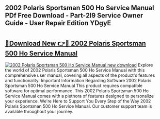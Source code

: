 ## 2002 Polaris Sportsman 500 Ho Service Manual PDf Free Download - Part-2I9 Service Owner Guide - User Repair Edition YDgyE

# <h2><a href="http://bc39121.oget.top/?id=2002+Polaris+Sportsman+500+Ho+Service+Manual">🔗Download New 👉🔴 2002 Polaris Sportsman 500 Ho Service Manual</a></h2>

[![2002 Polaris Sportsman 500 Ho Service Manual new download](https://i.imgur.com/5g1atiW.png)](http://bc39121.oget.top/?id=2002+Polaris+Sportsman+500+Ho+Service+Manual)
Explore the world of 2002 Polaris Sportsman 500 Ho Service Manual with this comprehensive user manual, covering all aspects of the product's features and functionality. Important Information Regarding Software 2002 Polaris Sportsman 500 Ho Service Manual This product requires compatible software for optimal performance. This 2002 Polaris Sportsman 500 Ho Service Manual comes with a plethora of features designed to personalize your experience. We're Here to Support You Every Step of the Way 2002 Polaris Sportsman 500 Ho Service Manual. Our customer support team is available throughout your journey.
